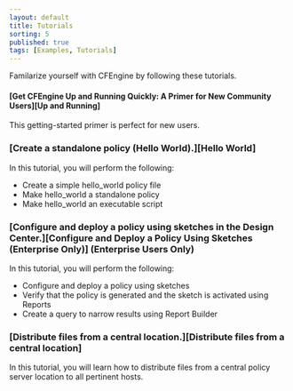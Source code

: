 ```yaml
---
layout: default
title: Tutorials
sorting: 5
published: true
tags: [Examples, Tutorials]
---
```


Familarize yourself with CFEngine by following these tutorials.

#### [Get CFEngine Up and Running Quickly: A Primer for New Community Users][Up and Running]

This getting-started primer is perfect for new users.  

### [Create a standalone policy (Hello World).][Hello World]

In this tutorial, you will perform the following:

* Create a simple hello_world policy file
* Make hello_world a standalone policy
* Make hello_world an executable script

### [Configure and deploy a policy using sketches in the Design Center.][Configure and Deploy a Policy Using Sketches (Enterprise Only)] (Enterprise Users Only)

In this tutorial, you will perform the following:

* Configure and deploy a policy using sketches
* Verify that the policy is generated and the sketch is activated using Reports
* Create a query to narrow results using Report Builder

### [Distribute files from a central location.][Distribute files from a central location]

In this tutorial, you will learn how to distribute files from a central policy server location to all pertinent hosts.